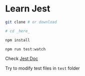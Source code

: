 # Learn Jest

```bash
git clone # or download

# cd _here_

npm install

npm run test:watch
```

Check [Jest Doc](https://jestjs.io/docs/en/expect)

Try to modify test files in `test` folder